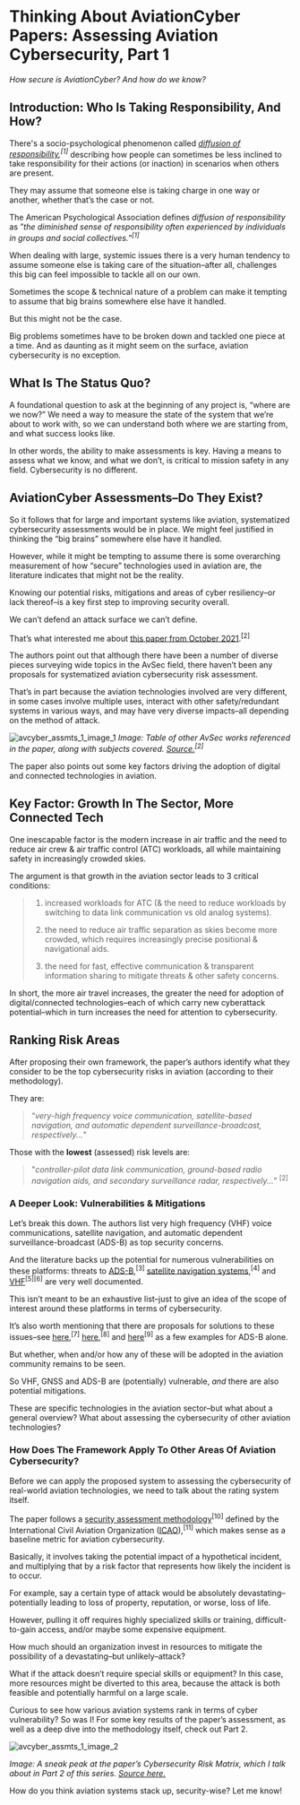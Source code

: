 
# Thinking About AviationCyber Papers: Assessing Aviation Cybersecurity, Part 1
 
*How secure is AviationCyber? And how do we know?*

## Introduction: Who Is Taking Responsibility, And How? 

There's a socio-psychological phenomenon called *[diffusion of responsibility](https://dictionary.apa.org/diffusion-of-responsibility),<sup>[1]</sup>* describing how people can sometimes be less inclined to take responsibility for their actions (or inaction) in scenarios when others are present. 


They may assume that someone else is taking charge in one way or another, whether that’s the case or not. 


The American Psychological Association defines *diffusion of responsibility* as ”*the diminished sense of responsibility often experienced by individuals in groups and social collectives.*”*<sup>[1]</sup>*


When dealing with large, systemic issues there is a very human tendency to assume someone else is taking care of the situation–after all, challenges this big can feel impossible to tackle all on our own.


Sometimes the scope & technical nature of a problem can make it tempting to assume that big brains somewhere else have it handled.


But this might not be the case.


Big problems sometimes have to be broken down and tackled one piece at a time. And as daunting as it might seem on the surface, aviation cybersecurity is no exception.


## What Is The Status Quo?


A foundational question to ask at the beginning of any project is, “where are we now?” We need a way to measure the state of the system that we’re about to work with, so we can understand both where we are starting from, and what success looks like.


In other words, the ability to make assessments is key. Having a means to assess what we know, and what we don’t, is critical to mission safety in any field. Cybersecurity is no different.


## AviationCyber Assessments–Do They Exist?


So it follows that for large and important systems like aviation, systematized cybersecurity assessments would be in place. We might feel justified in thinking the “big brains” somewhere else have it handled.


However, while it might be tempting to assume there is some overarching measurement of how “secure” technologies used in aviation are, the literature indicates that might not be the reality.


Knowing our potential risks, mitigations and areas of cyber resiliency–or lack thereof–is a key first step to improving security overall. 


We can’t defend an attack surface we can’t define.


That’s what interested me about [this paper from October 2021](https://ieeexplore.ieee.org/stamp/stamp.jsp?tp=&arnumber=9579414).<sup>[2]</sup> 


The authors point out that although there have been a number of diverse pieces surveying wide topics in the AvSec field, there haven’t been any proposals for systematized aviation cybersecurity risk assessment. 


That’s in part because the aviation technologies involved are very different, in some cases involve multiple uses, interact with other safety/redundant systems in various ways, and may have very diverse impacts–all depending on the method of attack.


![avcyber_assmts_1_image_1](https://user-images.githubusercontent.com/110150470/199145879-5d501cee-8cb5-4ddf-938e-82c0ee861d58.png)
*Image: Table of other AvSec works referenced in the paper, along with subjects covered. [Source.](https://ieeexplore.ieee.org/stamp/stamp.jsp?tp=&arnumber=9579414)<sup>[2]</sup>*


The paper also points out some key factors driving the adoption of digital and connected technologies in aviation. 


## Key Factor: Growth In The Sector, More Connected Tech


One inescapable factor is the modern increase in air traffic and the need to reduce air crew & air traffic control (ATC) workloads, all while maintaining safety in increasingly crowded skies.


The argument is that growth in the aviation sector leads to 3 critical conditions:


> 1) increased workloads for ATC (& the need to reduce workloads by switching to data link communication vs old analog systems).
>
> 2) the need to reduce air traffic separation as skies become more crowded, which requires increasingly precise positional & navigational aids.
>
> 3) the need for fast, effective communication & transparent information sharing to mitigate threats & other safety concerns.


In short, the more air travel increases, the greater the need for adoption of digital/connected technologies–each of which carry new cyberattack potential–which in turn increases the need for attention to cybersecurity.


## Ranking Risk Areas


After proposing their own framework, the paper’s authors identify what they consider to be the top cybersecurity risks in aviation (according to their methodology). 


They are: 


> “*very-high frequency voice communication, satellite-based navigation, and automatic dependent surveillance-broadcast, respectively...*" 


Those with the **lowest** (assessed) risk levels are: 


> "*controller-pilot data link communication, ground-based radio navigation aids, and secondary surveillance radar, respectively...*” <sup>[2]</sup>


### A Deeper Look: Vulnerabilities & Mitigations 


Let’s break this down. The authors list very high frequency (VHF) voice communications, satellite navigation, and automatic dependent surveillance-broadcast (ADS-B) as top security concerns. 


And the literature backs up the potential for numerous vulnerabilities on these platforms: threats to [ADS-B](https://ieeexplore.ieee.org/document/9133434),<sup>[3]</sup> [satellite navigation systems](https://ieeexplore.ieee.org/ielx7/9739/9031610/08882350.pdf),<sup>[4]</sup> and [VHF](https://ieeexplore.ieee.org/document/8171270)<sup>[5][6]</sup> are very well documented.


This isn’t meant to be an exhaustive list–just to give an idea of the scope of interest around these platforms in terms of cybersecurity.


It’s also worth mentioning that there are proposals for solutions to these issues–see [here](https://www.researchsquare.com/article/rs-19635/v1),<sup>[7]</sup> [here](https://www.semanticscholar.org/paper/Detecting-ADS-B-Spoofing-Attacks-Using-Deep-Neural-Ying-Mazer/d52e9b297888544412668baa3d85163278cf0aba),<sup>[8]</sup> and [here](https://ieeexplore.ieee.org/document/8542653)<sup>[9]</sup> as a few examples for ADS-B alone. 


But whether, when and/or how any of these will be adopted in the aviation community remains to be seen.


So VHF, GNSS and ADS-B are (potentially) vulnerable, *and* there are also potential mitigations. 


These are specific technologies in the aviation sector–but what about a general overview? What about assessing the cybersecurity of other aviation technologies?


### How Does The Framework Apply To Other Areas Of Aviation Cybersecurity?


Before we can apply the proposed system to assessing the cybersecurity of real-world aviation technologies, we need to talk about the rating system itself.


The paper follows a [security assessment methodology](https://store.icao.int/en/aviation-security-manual-doc-8973)<sup>[10]</sup> defined by the International Civil Aviation Organization ([ICAO](https://www.icao.int/Pages/default.aspx)),<sup>[11]</sup> which makes sense as a baseline metric for aviation cybersecurity. 


Basically, it involves taking the potential impact of a hypothetical incident, and multiplying that by a risk factor that represents how likely the incident is to occur. 


For example, say a certain type of attack would be absolutely devastating–potentially leading to loss of property, reputation, or worse, loss of life. 


However, pulling it off requires highly specialized skills or training, difficult-to-gain access, and/or maybe some expensive equipment. 


How much should an organization invest in resources to mitigate the possibility of a devastating–but unlikely–attack?


What if the attack doesn’t require special skills or equipment? In this case, more resources might be diverted to this area, because the attack is both feasible and potentially harmful on a large scale.


Curious to see how various aviation systems rank in terms of cyber vulnerability? So was I! For some key results of the paper’s assessment, as well as a deep dive into the methodology itself, check out Part 2. 


![avcyber_assmts_1_image_2](https://user-images.githubusercontent.com/110150470/199144715-fbdcd044-e5df-4b1b-aed7-214ee950d6b1.png)

*Image: A sneak peak at the paper’s Cybersecurity Risk Matrix, which I talk about in Part 2 of this series. [Source here.](https://ieeexplore.ieee.org/stamp/stamp.jsp?tp=&arnumber=9579414)*


How do you think aviation systems stack up, security-wise? Let me know! 


